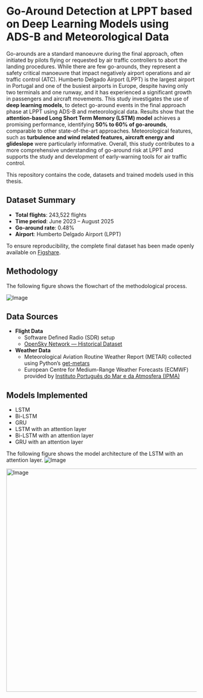 # Go-Around Detection at LPPT based on Deep Learning Models using ADS-B and Meteorological Data

Go-arounds are a standard manoeuvre during the final approach, often initiated by pilots flying or requested by air traffic controllers to abort the landing procedures. While there are few go-arounds, they represent a safety critical manoeuvre that impact negatively airport operations and air traffic control (ATC). Humberto Delgado Airport (LPPT) is the largest airport in Portugal and one of the busiest airports in Europe, despite having only two terminals and one runway, and it has experienced a significant growth in passengers and aircraft movements. This study investigates the use of **deep learning models**, to detect go-around events in the final approach phase at LPPT using ADS-B and meteorological data. Results show that the **attention-based Long Short Term Memory (LSTM) model** achieves a promising performance, identifying **50% to 60% of go-arounds**, comparable to other state-of-the-art approaches. Meteorological features, such as **turbulence and wind related features, aircraft energy and glideslope** were particularly informative. Overall, this study contributes to a more comprehensive understanding of go-around risk at LPPT and supports the study and development of early-warning tools for air traffic control.

This repository contains the code, datasets and trained models used in this thesis.

## Dataset Summary

- **Total flights**: 243,522 flights
- **Time period**: June 2023 – August 2025
- **Go-around rate**: 0.48%                       
- **Airport**: Humberto Delgado Airport (LPPT)

To ensure reproducibility, the complete final dataset has been made openly available on [Figshare](https://figshare.com/s/94d64be301fda5f2ea1d).

## Methodology

The following figure shows the flowchart of the methodological process.

![Image](https://github.com/user-attachments/assets/48e4c04d-ef0c-4ccc-9514-f0bee0be1fe7)

## Data Sources

- **Flight Data**
  - Software Defined Radio (SDR) setup  
  - [OpenSky Network — Historical Dataset](https://opensky-network.org/)
- **Weather Data**
  - Meteorological Aviation Routine Weather Report (METAR) collected using Python’s [get-metars](https://pypi.org/project/get-metars)
  - European Centre for Medium-Range Weather Forecasts (ECMWF) provided by [Instituto Português do Mar e da Atmosfera (IPMA)](https://www.ipma.pt/pt/index.html)
    
## Models Implemented
- LSTM
- Bi-LSTM
- GRU
- LSTM with an attention layer
- Bi-LSTM with an attention layer
- GRU with an attention layer

The following figure shows the model architecture of the LSTM with an attention layer.
![Image](https://github.com/user-attachments/assets/29cbc840-ef1a-4cef-ae31-5e8f4ff5d1ba)

<img width="1189" height="590" alt="Image" src="https://github.com/user-attachments/assets/b741d660-d3e3-48af-9f56-81952b849500" />







